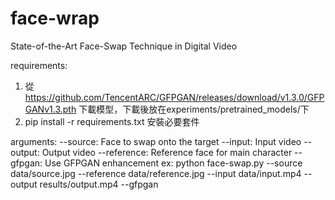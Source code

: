 # face-wrap
State-of-the-Art Face-Swap Technique in Digital Video

requirements:
1. 從 https://github.com/TencentARC/GFPGAN/releases/download/v1.3.0/GFPGANv1.3.pth 下載模型，下載後放在experiments/pretrained_models/下
2. pip install -r requirements.txt 安裝必要套件

arguments:
--source: Face to swap onto the target
--input: Input video
--output: Output video
--reference: Reference face for main character
--gfpgan: Use GFPGAN enhancement
ex: python face-swap.py --source data/source.jpg --reference data/reference.jpg --input data/input.mp4 --output results/output.mp4 --gfpgan